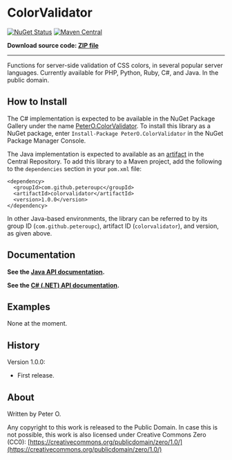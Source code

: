 ColorValidator
=======

[![NuGet Status](http://img.shields.io/nuget/v/PeterO.ColorValidator.svg?style=flat)](https://www.nuget.org/packages/PeterO.ColorValidator)
[![Maven Central](https://img.shields.io/maven-central/v/com.github.peteroupc/colorvalidator.svg?style=plastic)](https://search.maven.org/#search|ga|1|g%3A%22com.github.peteroupc%22%20AND%20a%3A%22colorvalidator%22)

**Download source code: [ZIP file](https://github.com/peteroupc/MailLib/archive/master.zip)**

----

Functions for server-side validation of CSS colors, in several popular server languages.
Currently available for PHP, Python, Ruby, C#, and Java.  In the public domain.

How to Install
---------
The C# implementation is expected to be available in the
NuGet Package Gallery under the name
[PeterO.ColorValidator](https://www.nuget.org/packages/PeterO.ColorValidator). To install
this library as a NuGet package, enter `Install-Package PeterO.ColorValidator` in the
NuGet Package Manager Console.

The Java implementation is expected to available
as an [artifact](https://search.maven.org/#search|ga|1|g%3A%22com.github.peteroupc%22%20AND%20a%3A%22colorvalidator%22) in the Central Repository. To add this library to a Maven
project, add the following to the `dependencies` section in your `pom.xml` file:

    <dependency>
      <groupId>com.github.peteroupc</groupId>
      <artifactId>colorvalidator</artifactId>
      <version>1.0.0</version>
    </dependency>

In other Java-based environments, the library can be referred to by its
group ID (`com.github.peteroupc`), artifact ID (`colorvalidator`), and version, as given above.

Documentation
------------

**See the [Java API documentation](https://peteroupc.github.io/ColorValidator/api/).**

**See the [C# (.NET) API documentation](https://peteroupc.github.io/ColorValidator/docs/).**

Examples
-------------

None at the moment.

History
-----------

Version 1.0.0:

- First release.

About
-----------

Written by Peter O.

Any copyright to this work is released to the Public Domain.
In case this is not possible, this work is also
licensed under Creative Commons Zero (CC0):
[https://creativecommons.org/publicdomain/zero/1.0/](https://creativecommons.org/publicdomain/zero/1.0/)
